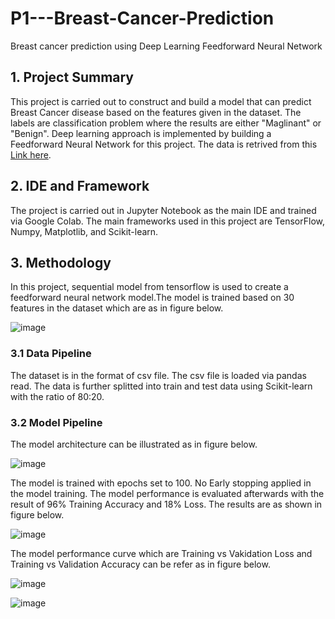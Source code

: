 # P1---Breast-Cancer-Prediction
Breast cancer prediction using Deep Learning Feedforward Neural Network

## 1. Project Summary
This project is carried out to construct and build a model that can predict Breast Cancer disease based on the features given in the dataset. The labels are classification problem where the results are either "Maglinant" or "Benign". Deep learning approach is implemented by building a Feedforward Neural Network for this project. The data is retrived from this [Link here](https://www.kaggle.com/datasets/uciml/breast-cancer-wisconsin-data).

## 2. IDE and Framework
The project is carried out in Jupyter Notebook as the main IDE and trained via Google Colab. The main frameworks used in this project are TensorFlow, Numpy, Matplotlib, and Scikit-learn.

## 3. Methodology
In this project, sequential model from tensorflow is used to create a feedforward neural network model.The model is trained based on 30 features in the dataset which are as in figure below.

![image](https://user-images.githubusercontent.com/100177902/163941375-da8a2c9d-18ae-48ba-b5fd-a8e86e000b61.png)

### 3.1 Data Pipeline
The dataset is in the format of csv file. The csv file is loaded via pandas read. The data is further splitted into train and test data using Scikit-learn with the ratio of 80:20.

### 3.2 Model Pipeline
The model architecture can be illustrated as in figure below.

![image](https://user-images.githubusercontent.com/100177902/163952090-7dee87cc-099d-452b-abcc-3c8540b97b7c.png)

The model is trained with epochs set to 100. No Early stopping applied in the model training. The model performance is evaluated afterwards with the result of 96% Training Accuracy and 18% Loss. The results are as shown in figure below.

![image](https://user-images.githubusercontent.com/100177902/163952637-a30d73b6-2648-430f-84f7-00f6434b1544.png)

The model performance curve which are Training vs Vakidation Loss and Training vs Validation Accuracy can be refer as in figure below.

![image](https://user-images.githubusercontent.com/100177902/163953126-de8b90ff-b7c9-40de-ad0e-2db0d5cf04bf.png)

![image](https://user-images.githubusercontent.com/100177902/163953206-c02ad325-61de-42d5-bca8-646785bf8672.png)

